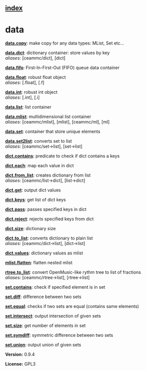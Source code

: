 [index](index.html) 
---

# data




[**data.copy**](data.copy.html): make copy for any data types: MList, Set etc... 

[**data.dict**](data.dict.html): dictionary container: store values by key <br>
_aliases:_ [ceammc/dict], [dict]


[**data.fifo**](data.fifo.html): First-In-First-Out (FIFO) queue data container 

[**data.float**](data.float.html): robust float object <br>
_aliases:_ [.float], [.f]


[**data.int**](data.int.html): robust int object <br>
_aliases:_ [.int], [.i]


[**data.list**](data.list.html): list container 

[**data.mlist**](data.mlist.html): multidimensional list container <br>
_aliases:_ [ceammc/mlist], [mlist], [ceammc/ml], [ml]


[**data.set**](data.set.html): container that store unique elements 

[**data.set2list**](data.set2list.html): converts set to list <br>
_aliases:_ [ceammc/set-&gt;list], [set-&gt;list]


[**dict.contains**](dict.contains.html): predicate to check if dict contains a keys 

[**dict.each**](dict.each.html): map each value in dict 

[**dict.from_list**](dict.from_list.html): creates dictionary from list <br>
_aliases:_ [ceammc/list-&gt;dict], [list-&gt;dict]


[**dict.get**](dict.get.html): output dict values 

[**dict.keys**](dict.keys.html): get list of dict keys 

[**dict.pass**](dict.pass.html): passes specified keys in dict 

[**dict.reject**](dict.reject.html): rejects specified keys from dict 

[**dict.size**](dict.size.html): dictionary size 

[**dict.to_list**](dict.to_list.html): converts dictionary to plain list <br>
_aliases:_ [ceammc/dict-&gt;list], [dict-&gt;list]


[**dict.values**](dict.values.html): dictionary values as mlist 

[**mlist.flatten**](mlist.flatten.html): flatten nested mlist 

[**rtree.to_list**](rtree.to_list.html): convert OpenMusic-like rythm tree to list of fractions <br>
_aliases:_ [ceammc/rtree-&gt;list], [rtree-&gt;list]


[**set.contains**](set.contains.html): check if specified element is in set 

[**set.diff**](set.diff.html): difference between two sets 

[**set.equal**](set.equal.html): checks if two sets are equal (contains same elements) 

[**set.intersect**](set.intersect.html): output intersection of given sets 

[**set.size**](set.size.html): get number of elements in set 

[**set.symdiff**](set.symdiff.html): symmetric difference between two sets 

[**set.union**](set.union.html): output union of given sets 


**Version:** 0.9.4

**License:** GPL3

